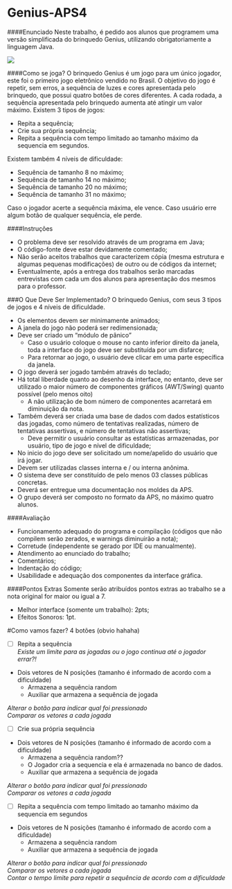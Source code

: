 # Genius-APS4

####Enunciado
Neste trabalho, é pedido aos alunos que programem uma versão simplificada do brinquedo Genius, utilizando obrigatoriamente a linguagem Java.

![](http://thumbs.buscape.com.br/jogos-diversos/estrela-genius_200x200-PU68158_1.jpg)

####Como se joga?
O brinquedo Genius é um jogo para um único jogador, este foi o primeiro jogo eletrônico vendido no Brasil. O objetivo do jogo é repetir, sem erros, a sequência de luzes e cores apresentada pelo brinquedo, que possui quatro botões de cores diferentes. A cada rodada, a sequência apresentada pelo brinquedo aumenta até atingir um valor máximo. Existem 3 tipos de jogos:  
* Repita a sequência;
* Crie sua própria sequência;
* Repita a sequência com tempo limitado ao tamanho máximo da sequencia em segundos.  

Existem também 4 níveis de dificuldade:
* Sequência de tamanho 8 no máximo;
* Sequência de tamanho 14 no máximo;
* Sequência de tamanho 20 no máximo;
* Sequência de tamanho 31 no máximo;

Caso o jogador acerte a sequência máxima, ele vence. Caso usuário erre algum botão de qualquer sequência, ele perde.

####Instruções
* O problema deve ser resolvido através de um programa em Java;
* O código-fonte deve estar devidamente comentado;
* Não serão aceitos trabalhos que caracterizem cópia (mesma estrutura e algumas pequenas modificações) de outro ou de códigos da internet;
* Eventualmente, após a entrega dos trabalhos serão marcadas entrevistas com cada um dos alunos para apresentação dos mesmos para o professor.

###O Que Deve Ser Implementado?
O brinquedo Genius, com seus 3 tipos de jogos e 4 níveis de dificuldade.
* Os elementos devem ser minimamente animados;
* A janela do jogo não poderá ser redimensionada;
* Deve ser criado um “módulo de pânico”
	* Caso o usuário coloque o mouse no canto inferior direito da janela, toda a interface do jogo deve ser substituída por um disfarce;
	* Para retornar ao jogo, o usuário deve clicar em uma parte específica da janela.
* O jogo deverá ser jogado também através do teclado;
* Há total liberdade quanto ao desenho da interface, no entanto, deve ser utilizado o maior número de componentes gráficos (AWT/Swing) quanto possível (pelo menos oito)
	* A não utilização de bom número de componentes acarretará em diminuição da nota.
* Também deverá ser criada uma base de dados com dados estatísticos das jogadas, como número de tentativas realizadas, número de tentativas assertivas, e número de tentativas não assertivas;
	* Deve permitir o usuário consultar as estatísticas armazenadas, por usuário, tipo de jogo e nível de dificuldade;
* No inicio do jogo deve ser solicitado um nome/apelido do usuário que irá jogar.
* Devem ser utilizadas classes interna e / ou interna anônima.
* O sistema deve ser constituído de pelo menos 03 classes públicas concretas.
* Deverá ser entregue uma documentação nos moldes da APS.
* O grupo deverá ser composto no formato da APS, no máximo quatro alunos.

####Avaliação
* Funcionamento adequado do programa e compilação (códigos que não compilem serão zerados, e warnings diminuirão a nota);
* Corretude (independente se gerado por IDE ou manualmente).
* Atendimento ao enunciado do trabalho;
* Comentários;
* Indentação do código;
* Usabilidade e adequação dos componentes da interface gráfica.

####Pontos Extras
Somente serão atribuídos pontos extras ao trabalho se a nota original for maior ou igual a 7.
* Melhor interface (somente um trabalho): 2pts;
* Efeitos Sonoros: 1pt.

#Como vamos fazer?
4 botões (obvio hahaha)

- [ ] Repita a sequência  
*Existe um limite para as jogadas ou o jogo continua até o jogador errar?!*  
* Dois vetores de N posições (tamanho é informado de acordo com a dificuldade)
	* Armazena a sequência random
	* Auxiliar que armazena a sequência de jogada  

_Alterar o botão para indicar qual foi pressionado_  
_Comparar os vetores a cada jogada_  

- [ ] Crie sua própria sequência  
* Dois vetores de N posições (tamanho é informado de acordo com a dificuldade)
	* Armazena a sequência random??
	* O Jogador cria a sequencia e ela é armazenada no banco de dados.
	* Auxiliar que armazena a sequência de jogada  

_Alterar o botão para indicar qual foi pressionado_  
_Comparar os vetores a cada jogada_  

- [ ] Repita a sequência com tempo limitado ao tamanho máximo da sequencia em segundos  
* Dois vetores de N posições (tamanho é informado de acordo com a dificuldade)
	* Armazena a sequência random
	* Auxiliar que armazena a sequência de jogada  

_Alterar o botão para indicar qual foi pressionado_    
_Comparar os vetores a cada jogada_  
_Contar o tempo limite para repetir a sequência de acordo com a dificuldade_  
